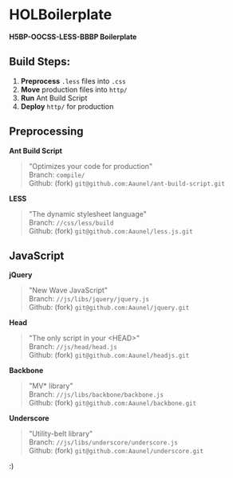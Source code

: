 # HOLBoilerplate
__H5BP-OOCSS-LESS-BBBP Boilerplate__


## Build Steps:

1. __Preprocess__ `.less` files into `.css`
2. __Move__ production files into `http/`
3. __Run__ Ant Build Script
4. __Deploy__ `http/` for production


## Preprocessing

__Ant Build Script__  

> "Optimizes your code for production"  
> Branch: `compile/`  
> Github: (fork) `git@github.com:Aaunel/ant-build-script.git`  

__LESS__  

> "The dynamic stylesheet language"  
> Branch: `//css/less/build`  
> Github: (fork) `git@github.com:Aaunel/less.js.git`  


## JavaScript

__jQuery__  

> "New Wave JavaScript"  
> Branch: `//js/libs/jquery/jquery.js`  
> Github: (fork) `git@github.com:Aaunel/jquery.git`  

__Head__  

> "The only script in your \<HEAD\>"  
> Branch: `//js/head/head.js`  
> Github: (fork) `git@github.com:Aaunel/headjs.git`  

__Backbone__  

> "MV* library"  
> Branch: `//js/libs/backbone/backbone.js`  
> Github: (fork) `git@github.com:Aaunel/backbone.git`  

__Underscore__  

> "Utility-belt library"  
> Branch: `//js/libs/underscore/underscore.js`  
> Github: (fork) `git@github.com:Aaunel/underscore.git`  
  
  
:)
